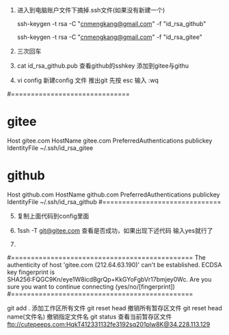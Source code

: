 1. 进入到电脑账户文件下摘掉.ssh文件(如果没有新建一个)

    ssh-keygen -t rsa -C "cnmengkang@gmail.com" -f  "id_rsa_github"

    ssh-keygen -t rsa -C "cnmengkang@gmail.com" -f  "id_rsa_gitee"

2. 三次回车

3. cat id_rsa_github.pub 查看github的sshkey 添加到gitee与githu

4. vi config 新建config 文件 推出git 先按  esc 输入 :wq

#==============================
# gitee
Host gitee.com
HostName gitee.com
PreferredAuthentications publickey
IdentityFile ~/.ssh/id_rsa_gitee
 
# github
Host github.com
HostName github.com
PreferredAuthentications publickey
IdentityFile ~/.ssh/id_rsa_github
#==============================

5. 复制上面代码到config里面

6. 1ssh -T git@gitee.com 查看是否成功，如果出现下述代码 输入yes就行了
7. 
#==============================================
The authenticity of host 'gitee.com (212.64.63.190)' can't be established.
ECDSA key fingerprint is SHA256:FQGC9Kn/eye1W8icdBgrQp+KkGYoFgbVr17bmjey0Wc.
Are you sure you want to continue connecting (yes/no/[fingerprint]) 
#==============================================

<!-- 笔记 -->
git add . 添加工作区所有文件
git reset head  撤销所有暂存区文件
git reset head name(文件名)   撤销指定文件名
git status 查看当前暂存区文件
ftp://cutepeeps.com:HqkT412331132fe3192sq201plw8K@34.228.113.129

<!-- 第一次吃登录之后，获取用户数据 -->
<!-- 音乐列表    1.双击->播放当前双击的音乐（传入id根据id获取歌曲url） 获取当前所有音乐列表（id）--> 
<!-- 下一首：点击下一首 判断当前音乐id的index，根据当前id的index获取当前-->